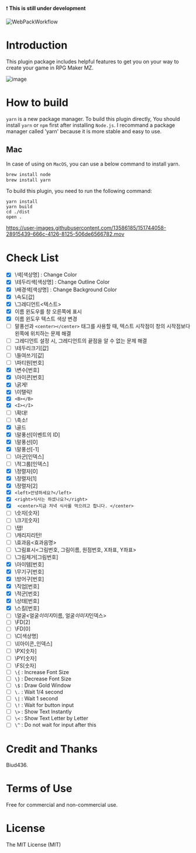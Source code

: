 :exclamation: **This is still under development**

![WebPackWorkflow](https://github.com/biud436/MessageSystemRMZ/actions/workflows/webpack.yml/badge.svg)

# Introduction

This plugin package includes helpful features to get you on your way to create your game in RPG Maker MZ.

![image](https://user-images.githubusercontent.com/13586185/152173839-79931cee-7fff-442d-a2e1-069cce1932ce.png)

# How to build

`yarn` is a new package manager. To build this plugin directly, You should install `yarn` or `npm` first after installing `Node.js`. I recommand a package manager called 'yarn' because it is more stable and easy to use.

## Mac

In case of using on `MacOS`, you can use a below command to install yarn.

```sh
brew install node
brew install yarn
```

To build this plugin, you need to run the following command:

```
yarn install
yarn build
cd ./dist
open .
```

https://user-images.githubusercontent.com/13586185/151744058-28915439-666c-4126-8125-506de6566782.mov

# Check List

- [x] \색[색상명] : Change Color
- [x] \테두리색[색상명] : Change Outline Color
- [x] \배경색[색상명] : Change Background Color
- [x] \속도[값]
- [x] \그레디언트<텍스트>
- [x] 이름 윈도우를 창 오른쪽에 표시
- [x] 이름 윈도우 텍스트 색상 변경
- [ ] 말풍선과 `<center></center>` 태그를 사용할 때, 텍스트 시작점이 창의 시작점보다 왼쪽에 위치하는 문제 해결
- [ ] 그레디언트 설정 시, 그레디언트의 끝점을 알 수 없는 문제 해결
- [ ] \테두리크기[값]
- [ ] \들여쓰기[값]
- [ ] \파티원[번호]
- [x] \변수[번호]
- [x] \아이콘[번호]
- [x] \굵게!
- [x] \이탤릭!
- [x] `<B></B>`
- [x] `<I></I>`
- [ ] \확대!
- [ ] \축소!
- [x] \골드
- [x] \말풍선[이벤트의 ID]
- [x] \말풍선[0]
- [x] \말풍선[-1]
- [ ] \아군[인덱스]
- [ ] \적그룹[인덱스]
- [x] \정렬자[0]
- [x] \정렬자[1]
- [x] \정렬자[2]
- [x] `<left>안녕하세요?</left>`
- [x] `<right>식사는 하셨나요?</right>`
- [x] ` <center>지금 저녁 식사를 먹으려고 합니다. </center>`
- [ ] \숫자[숫자]
- [ ] \크기[숫자]
- [ ] \탭!
- [ ] \캐리지리턴!
- [ ] \효과음<효과음명>
- [ ] \그림표시<그림번호, 그림이름, 원점번호, X좌표, Y좌표>
- [ ] \그림제거[그림번호]
- [x] \아이템[번호]
- [x] \무기구[번호]
- [x] \방어구[번호]
- [x] \직업[번호]
- [x] \적군[번호]
- [x] \상태[번호]
- [x] \스킬[번호]
- [ ] \얼굴<얼굴*이미지*이름, 얼굴*이미지*인덱스>
- [ ] \FD[2]
- [ ] \FD[0]
- [ ] \C[색상명]
- [ ] \I[아이콘_인덱스]
- [ ] \PX[숫자]
- [ ] \PY[숫자]
- [ ] \FS[숫자]
- [ ] `\{` : Increase Font Size
- [ ] `\}` : Decrease Font Size
- [ ] `\$` : Draw Gold Window
- [ ] `\.` : Wait 1/4 second
- [ ] `\|` : Wait 1 second
- [ ] `\!` : Wait for button input
- [ ] `\>` : Show Text Instantly
- [ ] `\<` : Show Text Letter by Letter
- [ ] `\^` : Do not wait for input after this

# Credit and Thanks

Biud436.

# Terms of Use

Free for commercial and non-commercial use.

# License

The MIT License (MIT)
